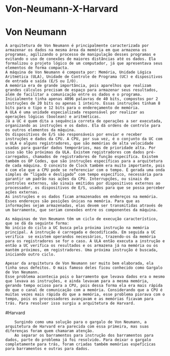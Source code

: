 # Von-Neumann-X-Harvard
# Von Neumann
	
	A arquitetura de Von Neumann é principalmente caracterizada por armazenar os dados na mesma área da memória em que armazena os programas, agilizando o processo de manipulação desses programas e evitando o uso de conexões de maiores distâncias até os dados. Ela formalizou o projeto lógico de um computador, já que apresentava seus elementos de forma compacta.
	A máquina de Von Neumann é composta por: Memória, Unidade Lógica Aritmética (ULA), Unidade de Controle de Programa (UC) e dispositivos de entrada e saída (E/S ou I/O).
	A memória era de grande importância, pois aparelhos que realizam grandes cálculos precisam de espaço para armazenar seus resultados, além de facilitar a comunicação entre os dados e o programa. Inicialmente tinha apenas 4096 palavras de 40 bits, compostos por 2 instruções de 20 bits ou apenas 1 inteiro. Essas instruções tinham 8 bits para o tipo e 12 bits para o endereçamento de memória.
	A ULA é uma unidade especializada responsável por realizar as operações lógicas (boolean) e aritméticas. 
	Já a UC é quem dita a sequência correta de operações a ser executada, organizando as instruções e os dados. Ela dá ordens de controle para os outros elementos da máquina.
	Os dispositivos de E/S são responsáveis por enviar e receber instruções e dados da CPU. A CPU, por sua vez, é o conjunto da UC com a ULA e alguns registradores, que são memórias de alta velocidade usadas para guardar dados temporários, mas de prioridade alta. Por isso são tão próximas da ULA. Existem registradores com dados pré-carregados, chamados de registradores de função específica. Existem também os OP Codes, que são instruções específicas para a arquitetura de cada máquina. O conceito de Clock também era muito importante, pois é com ele que a CPU pode se referenciar com o tempo. É gerada uma onda simples de “ligado e desligado” com tempo específico, necessária para garantir um padrão nas ações da CPU. Interrupções, ou sinais de controles externos, são sinais emitidos por dispositivos externos ao processador, os dispositivos de E/S, usados para que se possa perceber ações externas.
	As instruções e os dados ficam armazenados em endereços na memória. Esses endereços são posições únicas na memória. Para que as informações sejam armazenadas, elas devem ser transmitidas através de um barramento, que seriam conexões entre os componentes da máquina.

	As máquinas de Von Neumann têm um ciclo de execução característico, que se dá da seguinte forma: 
	No início do ciclo a UC busca pela próxima instrução na memória principal. A instrução é carregada e decodificada. Em seguida a UC verifica  se existem operandos necessários, trazendo-os da memória para os registradores se for o caso. A ULA então executa a instrução e então a UC verifica os resultados e os armazena já na memória ou os mantém próximos, em registradores. Uma próxima instrução é buscada, iniciando outro ciclo. 

	Apesar da arquitetura de Von Neumann ser muito bem elaborada, ela tinha seus defeitos. O mais famoso deles ficou conhecido como Gargalo de Von Neumann.
	Esse problema acontecia pois o barramento que levava dados era o mesmo que levava as instruções, e ainda levavam para a mesma memória, gerando tempo ocioso para a CPU, pois dessa forma ela era mais rápida do que o canal de comunicação com a memória. Considerando que a CPU é muitas vezes mais rápida do que a memória, esse problema piorava com o tempo, pois os processadores avançavam e as memórias ficavam para trás. Para resolver isso surgiu a arquitetura de Harvard.

#Harvard

        Surgindo como uma solução para o gargalo de Von Neumann, a arquitetura de Harvard era parecida com essa primeira, mas suas diferenças foram quem chamaram atenção.
        Ao separar os barramentos para instrução dos barramentos para dados, parte do problema já foi resolvido. Para deixar o gargalo completamente para trás, foram criadas também memórias espefícicas para barramentos e outras para dados.
	
	

